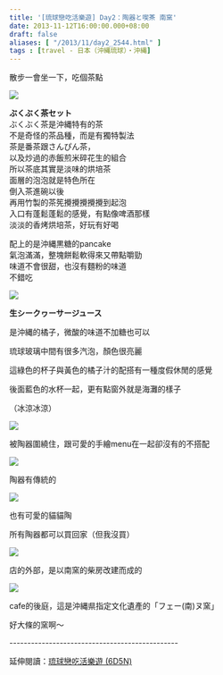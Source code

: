 ```yaml
---
title: '[琉球戀吃活樂遊] Day2：陶器と喫茶 南窯'
date: 2013-11-12T16:00:00.000+08:00
draft: false
aliases: [ "/2013/11/day2_2544.html" ]
tags : [travel - 日本（沖縄琉球）・沖縄]
---
```


散步一會坐一下，吃個茶點

[![](https://3.bp.blogspot.com/-xb2YQ5vwILs/XCdLGrdgMwI/AAAAAAAACiE/152e4eeXpvkbf-5T4keEcKYJP1R4Cu86QCLcBGAs/s640/55.jpg)](https://3.bp.blogspot.com/-xb2YQ5vwILs/XCdLGrdgMwI/AAAAAAAACiE/152e4eeXpvkbf-5T4keEcKYJP1R4Cu86QCLcBGAs/s1600/55.jpg)

**ぶくぶく茶セット**  
ぶくぶく茶是沖縄特有的茶  
不是奇怪的茶品種，而是有獨特製法  
茶是番茶跟さんぴん茶，  
以及炒過的赤飯煎米碎花生的組合  
所以茶底其實是淡味的烘培茶  
面層的泡泡就是特色所在  
倒入茶進碗以後  
再用竹製的茶筅攪攪攪攪攪到起泡  
入口有蓬鬆蓬鬆的感覺，有點像啤酒那樣  
淡淡的香烤烘培茶，好玩有好喝  
  
配上的是沖縄黒糖的pancake  
氣泡滿滿，整塊餅鬆軟得來又帶點嚼勁  
味道不會很甜，也沒有麵粉的味道  
不錯吃  

[![](https://1.bp.blogspot.com/-Tce-HSpDnwI/XCdLNCZ9RlI/AAAAAAAACiI/iIxE1yLKdVInlV6M1wpIxI1p3QIuYfQAACLcBGAs/s640/56.jpg)](https://1.bp.blogspot.com/-Tce-HSpDnwI/XCdLNCZ9RlI/AAAAAAAACiI/iIxE1yLKdVInlV6M1wpIxI1p3QIuYfQAACLcBGAs/s1600/56.jpg)

**生シークヮーサージュース**  

是沖縄的橘子，微酸的味道不加糖也可以

琉球玻璃中間有很多汽泡，顏色很亮麗

這綠色的杯子與黃色的橘子汁的配搭有一種度假休閒的感覺

後面藍色的水杯一起，更有點窗外就是海灘的樣子

（冰涼冰涼）

[![](https://3.bp.blogspot.com/-Oqw8Zk9CFyI/XCdLVpZJxlI/AAAAAAAACiM/Q2Kir_JfLNsM3P6grrUxvIGbSq-Jg1KbQCLcBGAs/s640/57.jpg)](https://3.bp.blogspot.com/-Oqw8Zk9CFyI/XCdLVpZJxlI/AAAAAAAACiM/Q2Kir_JfLNsM3P6grrUxvIGbSq-Jg1KbQCLcBGAs/s1600/57.jpg)

被陶器圍繞住，跟可愛的手繪menu在一起卻沒有的不搭配

[![](https://4.bp.blogspot.com/-9FbWldF27D8/XCdLb6LrNjI/AAAAAAAACiU/_CwXMO6e8q4nLRDFdf3EAjkoPBB3kB80QCLcBGAs/s640/58.jpg)](https://4.bp.blogspot.com/-9FbWldF27D8/XCdLb6LrNjI/AAAAAAAACiU/_CwXMO6e8q4nLRDFdf3EAjkoPBB3kB80QCLcBGAs/s1600/58.jpg)

陶器有傳統的

[![](https://4.bp.blogspot.com/-BPDZkONzADQ/XCdLiao8L-I/AAAAAAAACic/ohG3n_MxcmQ5UMVCbCRO1-1ZyEWpRwuVwCLcBGAs/s640/59.jpg)](https://4.bp.blogspot.com/-BPDZkONzADQ/XCdLiao8L-I/AAAAAAAACic/ohG3n_MxcmQ5UMVCbCRO1-1ZyEWpRwuVwCLcBGAs/s1600/59.jpg)

也有可愛的貓貓陶

所有陶器都可以買回家（但我沒買）

[![](https://2.bp.blogspot.com/-wXhTdca9ZEE/XCdLpDkW0eI/AAAAAAAACik/SWsf5op4J8gi636RubL9H0aYXgm3PsriwCLcBGAs/s640/60.jpg)](https://2.bp.blogspot.com/-wXhTdca9ZEE/XCdLpDkW0eI/AAAAAAAACik/SWsf5op4J8gi636RubL9H0aYXgm3PsriwCLcBGAs/s1600/60.jpg)

店的外部，是以南窯的柴房改建而成的

[![](https://3.bp.blogspot.com/-LErdrw058f0/XCdLu0yc5mI/AAAAAAAACio/rAbS5IwLrvozac0vV0dJjZPPL1EJSG4BACLcBGAs/s640/61.jpg)](https://3.bp.blogspot.com/-LErdrw058f0/XCdLu0yc5mI/AAAAAAAACio/rAbS5IwLrvozac0vV0dJjZPPL1EJSG4BACLcBGAs/s1600/61.jpg)

cafe的後庭，這是沖縄県指定文化遺產的「フェー(南)ヌ窯」

好大條的窯啊～  
  
\-----------------------------------------------  
  
延伸閱讀：[琉球戀吃活樂遊 (6D5N)](http://www.hidie.net/2013/11/6d5n_23.html)